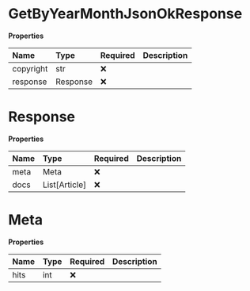 # GetByYearMonthJsonOkResponse

**Properties**

| Name      | Type     | Required | Description |
| :-------- | :------- | :------- | :---------- |
| copyright | str      | ❌       |             |
| response  | Response | ❌       |             |

# Response

**Properties**

| Name | Type          | Required | Description |
| :--- | :------------ | :------- | :---------- |
| meta | Meta          | ❌       |             |
| docs | List[Article] | ❌       |             |

# Meta

**Properties**

| Name | Type | Required | Description |
| :--- | :--- | :------- | :---------- |
| hits | int  | ❌       |             |

<!-- This file was generated by liblab | https://liblab.com/ -->
